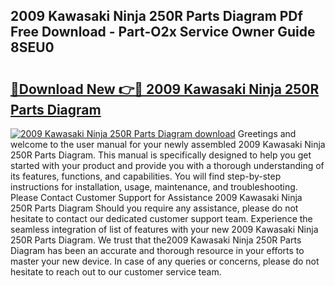## 2009 Kawasaki Ninja 250R Parts Diagram PDf Free Download - Part-O2x Service Owner Guide 8SEU0

# <h2><a href="http://dfovqey.blite.top/?on=2009+Kawasaki+Ninja+250R+Parts+Diagram">🔗Download New 👉🔴 2009 Kawasaki Ninja 250R Parts Diagram</a></h2>

[![2009 Kawasaki Ninja 250R Parts Diagram download](https://i.imgur.com/lujVjoI.png)](http://dfovqey.blite.top/?on=2009+Kawasaki+Ninja+250R+Parts+Diagram)
Greetings and welcome to the user manual for your newly assembled 2009 Kawasaki Ninja 250R Parts Diagram. This manual is specifically designed to help you get started with your product and provide you with a thorough understanding of its features, functions, and capabilities. You will find step-by-step instructions for installation, usage, maintenance, and troubleshooting. Please Contact Customer Support for Assistance 2009 Kawasaki Ninja 250R Parts Diagram Should you require any assistance, please do not hesitate to contact our dedicated customer support team. Experience the seamless integration of list of features with your new 2009 Kawasaki Ninja 250R Parts Diagram. We trust that the2009 Kawasaki Ninja 250R Parts Diagram has been an accurate and thorough resource in your efforts to master your new device. In case of any queries or concerns, please do not hesitate to reach out to our customer service team.
